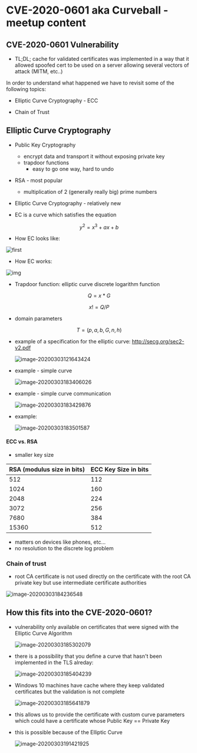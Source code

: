 # CVE-2020-0601 aka Curveball - meetup content



## CVE-2020-0601 Vulnerability

- TL;DL; cache for validated certificates was implemented in a way that it allowed spoofed cert to be used on a server allowing several vectors of attack (MITM, etc..)

In order to understand what happened we have to revisit some of the following topics:

- Elliptic Curve Cryptography - ECC

- Chain of Trust

  

## Elliptic Curve Cryptography

- Public Key Cryptography 
  - encrypt data and transport it without exposing private key
  - trapdoor functions
    - easy to go one way, hard to undo
- RSA - most popular
  - multiplication of 2 (generally really big) prime numbers
- Elliptic Curve Cryptography - relatively new

- EC is a curve which satisfies the equation

$$
y^2 = x^3 + ax + b
$$

- How EC looks like:

 ![first](images/image-20200303092849710.png)

- How EC works:

![img](https://miro.medium.com/max/410/0*4hLA8ig3E4FnmScs.gif)

- Trapdoor function: elliptic curve discrete logarithm function

$$
Q = x*G
$$

$$
x!= Q/P
$$

- domain parameters

$$
T = (p,a,b,G,n,h)
$$

- example of a specification for the elliptic curve: http://secg.org/sec2-v2.pdf

  ![image-20200303121643424](..\images\image-20200303121643424.png)

- example - simple curve

  ![image-20200303183406026](.\images\image-20200303183406026.png)

- example - simple curve communication

  ![image-20200303183429876](.\images\image-20200303183429876.png)

  

- example:

  ![image-20200303183501587](.\images\image-20200303183501587.png)



#### ECC vs. RSA

- smaller key size

| RSA (modulus size in bits) | ECC Key Size in bits |
| -------------------------- | -------------------- |
| 512                        | 112                  |
| 1024                       | 160                  |
| 2048                       | 224                  |
| 3072                       | 256                  |
| 7680                       | 384                  |
| 15360                      | 512                  |

- matters on devices like phones, etc...
- no resolution to the discrete log problem



### Chain of trust

- root CA certificate is not used directly on the certificate with the root CA private key but use intermediate certificate authorities

![image-20200303184236548](.\images\image-20200303184236548.png)



## How this fits into the CVE-2020-0601?

- vulnerability only available on certificates that were signed with the Elliptic Curve Algorithm

  ![image-20200303185302079](.\images\image-20200303185302079.png)

  

- there is a possibility that you define a curve that hasn't been implemented in the TLS alreday:

  

  ![image-20200303185404239](.\images\image-20200303185404239.png)

  

- Windows 10 machines have cache where they keep validated certificates but the validation is not complete

  ![image-20200303185641879](.\images\image-20200303185641879.png)



- this allows us to provide the certificate with custom curve parameters which could have a certificate whose Public Key == Private Key

- this is possible because of the Elliptic Curve

  ![image-20200303191421925](.\images\image-20200303191421925.png)
